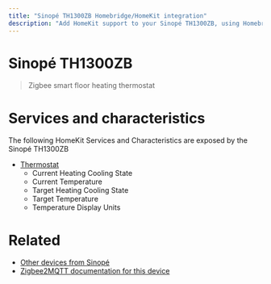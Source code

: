 ```yaml
---
title: "Sinopé TH1300ZB Homebridge/HomeKit integration"
description: "Add HomeKit support to your Sinopé TH1300ZB, using Homebridge, Zigbee2MQTT and homebridge-z2m."
---
```

<!---
This file has been GENERATED using src/docgen/docgen.ts
DO NOT EDIT THIS FILE MANUALLY!
-->
# Sinopé TH1300ZB
> Zigbee smart floor heating thermostat


# Services and characteristics
The following HomeKit Services and Characteristics are exposed by
the Sinopé TH1300ZB

* [Thermostat](../../climate.md)
  * Current Heating Cooling State
  * Current Temperature
  * Target Heating Cooling State
  * Target Temperature
  * Temperature Display Units


# Related
* [Other devices from Sinopé](../index.md#sinope)
* [Zigbee2MQTT documentation for this device](https://www.zigbee2mqtt.io/devices/TH1300ZB.html)
